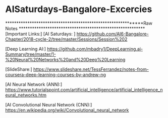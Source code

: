 # AISaturdays-Bangalore-Excercies
*************************************************************Raw Notes *********************************************************
[Important Links:]
[AI Saturdays: ]
https://github.com/AI6-Bangalore-Chapter/2018-cycle-2/tree/master/Sessions/Session%202

[Deep Learning AI:]
https://github.com/mbadry1/DeepLearning.ai-Summary/tree/master/1-%20Neural%20Networks%20and%20Deep%20Learning

[SlideShare:]
https://www.slideshare.net/TessFerrandez/notes-from-coursera-deep-learning-courses-by-andrew-ng

[AI Neural Network (ANN):]
https://www.tutorialspoint.com/artificial_intelligence/artificial_intelligence_neural_networks.htm

[AI Convolutional Neural Network (CNN):]
https://en.wikipedia.org/wiki/Convolutional_neural_network

